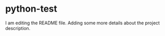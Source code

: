 # python-test

I am editing the README file. Adding some more details about the project description.
